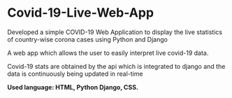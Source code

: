 # Covid-19-Live-Web-App
<p>Developed a simple COVID-19 Web Application to display the live statistics of country-wise corona cases using Python and Django</p>
<p>A web app which allows the user to easily interpret live covid-19 data.</p>
<p>Covid-19 stats are obtained by the api which is integrated to django and the data is continuously being updated in real-time </p>
<b>Used language: HTML, Python Django, CSS.</b>



